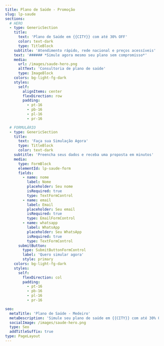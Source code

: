 ```yaml
---
title: Plano de Saúde - Promoção
slug: lp-saude
sections:
  # HERO
  - type: GenericSection
    title:
      text: 'Plano de Saúde em {{CITY}} com até 30% OFF'
      color: text-dark
      type: TitleBlock
    subtitle: 'Atendimento rápido, rede nacional e preços acessíveis'
    text: '###### *Simule agora mesmo seu plano sem compromisso*'
    media:
      url: /images/saude-hero.png
      altText: 'Consultoria de plano de saúde'
      type: ImageBlock
    colors: bg-light-fg-dark
    styles:
      self:
        alignItems: center
        flexDirection: row
        padding:
          - pt-16
          - pb-16
          - pl-16
          - pr-16

  # FORMULÁRIO
  - type: GenericSection
    title:
      text: 'Faça sua Simulação Agora'
      type: TitleBlock
      color: text-dark
    subtitle: 'Preencha seus dados e receba uma proposta em minutos'
    media:
      type: FormBlock
      elementId: lp-saude-form
      fields:
        - name: nome
          label: Nome
          placeholder: Seu nome
          isRequired: true
          type: TextFormControl
        - name: email
          label: Email
          placeholder: Seu email
          isRequired: true
          type: EmailFormControl
        - name: whatsapp
          label: WhatsApp
          placeholder: Seu WhatsApp
          isRequired: true
          type: TextFormControl
      submitButton:
        type: SubmitButtonFormControl
        label: 'Quero simular agora'
        style: primary
    colors: bg-light-fg-dark
    styles:
      self:
        flexDirection: col
        padding:
          - pt-16
          - pb-16
          - pl-16
          - pr-16

seo:
  metaTitle: 'Plano de Saúde - Medeiro'
  metaDescription: 'Simule seu plano de saúde em {{CITY}} com até 30% OFF. Atendimento rápido, cobertura nacional e preços acessíveis.'
  socialImage: /images/saude-hero.png
  type: Seo
  addTitleSuffix: true
type: PageLayout
---
```

